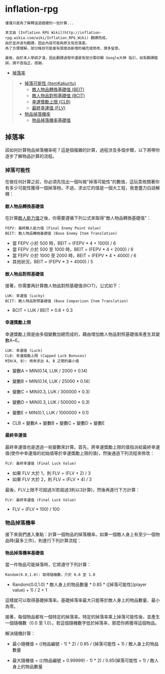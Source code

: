 # inflation-rpg
```
僅僅只是為了解釋這遊戲裡的一些計算...

本文由 [Inflation RPG Wiki](http://inflation-rpg.wikia.com/wiki/Inflation_RPG_Wiki) 翻譯而成。
由於並非逐句翻譯，因此內容可能與原文有些落差。
為了方便理解，部分條目可能會有我擅自新增的補充或修改，請多留意。

最後，由於本人學疏才淺，因此翻譯過程中還是有部分需仰賴 Google大神 指引，如有翻譯錯誤，請不吝指正，感謝。
```
* [掉落率](#掉落率)
>* [掉落可能性 (itemKakuritu)](#掉落可能性)
>	* [敵人物品轉換基礎值 (BEIT)](#敵人物品轉換基礎值)
>	* [敵人物品對照基礎值 (BCIT)](#敵人物品對照基礎值)
>	* [幸運獎勵上限 (CLB)](#幸運獎勵上限)
>	* [最終幸運值 (FLV)](#最終幸運值)
>* [物品掉落機率](#物品掉落機率)
>	* [物品掉落機率基礎值](#物品掉落機率基礎值)
	
掉落率
---
該如何計算物品掉落機率呢？這是個複雜的計算，過程涉及多個步驟，以下將帶你逐步了解物品計算的流程。

### 掉落可能性
在做任何計算之前，你必須先找出一個叫做"掉落可能性"的數值，這玩意攸關著你有多少可能性獲得一個掉落物。不過，求出它的值是一個大工程，我會盡力白話解釋：
#### 敵人物品轉換基礎值
在計算[敵人能力值](#pointValue)之後，你需要遵循下列公式來取得"敵人物品轉換基礎值"：  
```
FEPV: 最終敵人能力值 (Final Enemy Point Value)
BEIT: 敵人物品轉換基礎值 (Base Enemy Item Translation)
```
* 當 FEPV 小於 500 時，BEIT = (FEPV * 4 + 1000) / 6
* 當 FEPV 介於 500 至 1000 時，BEIT = (FEPV * 4 + 2000) / 6
* 當 FEPV 介於 1000 至 2000 時，BEIT = (FEPV * 4 + 4000) / 6
* 其他狀況，BEIT = (FEPV * 3 + 4000) / 5
#### 敵人物品對照基礎值
接著，你需要再計算敵人物品對照基礎值(BCIT)，公式如下：
```
LUK: 幸運值 (Lucky)
BCIT: 敵人物品對照基礎值 (Base Comparison Item Translation)
```
* BCIT = LUK / BEIT * 0.6 + 0.3
#### 幸運獎勵上限
幸運獎勵上限是由多個變數加總而成的，藉由增加敵人物品對照基礎值來產生其變數A~E。
```
LUK: 幸運值 (Luck)
CLB: 幸運獎勵上限 (Capped Luck Bonuses)
MIN(A, B): 用來求出 A, B 之間的最小值
```
* 變數A = MIN(0.14, LUK / 2000 * 0.14)
* 變數B = MIN(0.14, LUK / 25000 * 0.14)
* 變數C = MIN(0.3, LUK / 300000 * 0.3)
* 變數D = MIN(0.3, LUK / 500000 * 0.3)
* 變數E = MIN(0.1, LUK / 1000000 * 0.1)

* CLB = 變數A + 變數B + 變數C + 變數D + 變數E
#### 最終幸運值
最終幸運值也是透過一些變數來計算。首先，將幸運獎勵上限的值指派給最終幸運值(使作中幸運值的初始值等於幸運獎勵上限的值)，然後通過下列流程來修改：
```
FLV: 最終幸運值 (Final Luck Value)
```
* 如果 FLV 大於 1，則 FLV = (FLV + 2) / 3
* 如果 FLV 大於 2，則 FLV = (FLV + 4) / 3

最後，FLV上限不可超過3(若超過3則以3計算)，然後再進行下方計算：
```
FLV: 最終幸運值 (Final Luck Value)
```
* FLV = (FLV * 100) / 100

### 物品掉落機率
接下來我們進入重點：計算一個物品的掉落機率。如果一個敵人身上有至少一個物品時(最多三件)，則進行下列計算流程：
#### 物品掉落機率基礎值
當一件物品可能掉落時，它將遵守下列計算：
```
Random(0.0,1.0): 取得隨機數，介於 0.0 至 1.0
```
* Random(0.0,1.0) * 敵人身上的物品數量 * 0.85 * ([掉落可能性](player value) + 1) / 2 + 1

這樣就可以取得基礎掉落率。基礎掉落率最大只能等於敵人身上的物品數量、最小為零。

接著，每個物品都有一個特定的掉落率。特定的掉落率乘上掉落可能性後，並產生一個隨機數（0.0 至 1.0）。若這個隨機數字低於掉落率，那麼你將獲得這個物品。

解決隨機計算：
* 最小隨機值 = ((物品編號 - 1) * 2) / 0.85 / (掉落可能性 + 1) / 敵人身上的物品數量

* 最大隨機值 =  (((物品編號 + 0.99999) - 1) * 2) / 0.85(掉落可能性 + 1) / 敵人身上的物品數量

